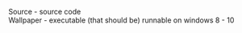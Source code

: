 Source - source code                                          
Wallpaper - executable (that should be) runnable on windows 8 - 10
